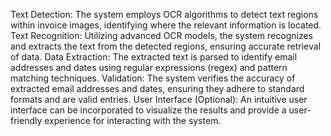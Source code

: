 Text Detection: The system employs OCR algorithms to detect text regions within invoice images, identifying where the relevant information is located.
Text Recognition: Utilizing advanced OCR models, the system recognizes and extracts the text from the detected regions, ensuring accurate retrieval of data.
Data Extraction: The extracted text is parsed to identify email addresses and dates using regular expressions (regex) and pattern matching techniques.
Validation: The system verifies the accuracy of extracted email addresses and dates, ensuring they adhere to standard formats and are valid entries.
User Interface (Optional): An intuitive user interface can be incorporated to visualize the results and provide a user-friendly experience for interacting with the system.
